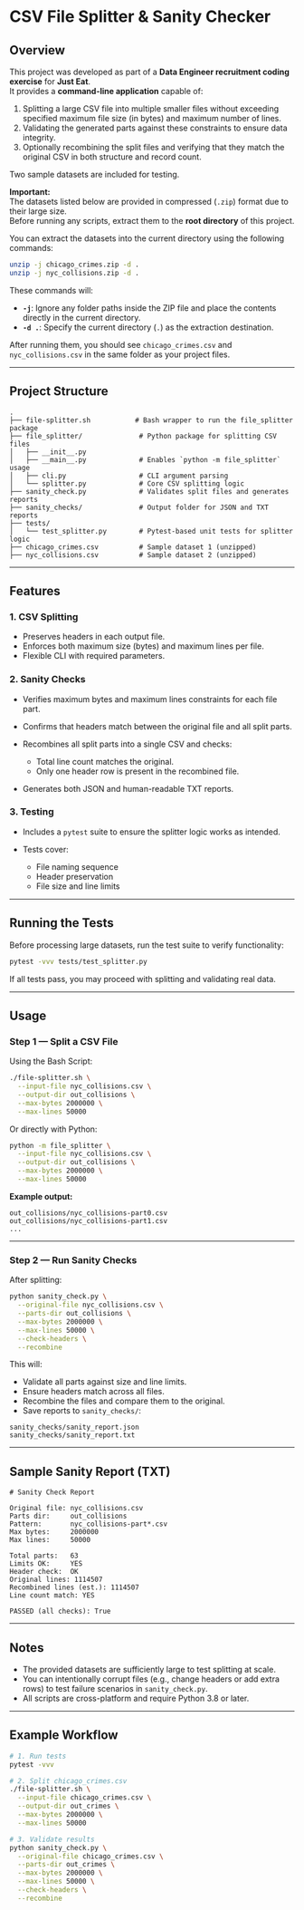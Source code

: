 # CSV File Splitter & Sanity Checker

## Overview

This project was developed as part of a **Data Engineer recruitment coding exercise** for **Just Eat**.  
It provides a **command-line application** capable of:

1. Splitting a large CSV file into multiple smaller files without exceeding specified maximum file size (in bytes) and maximum number of lines.
2. Validating the generated parts against these constraints to ensure data integrity.
3. Optionally recombining the split files and verifying that they match the original CSV in both structure and record count.

Two sample datasets are included for testing.

**Important:**  
The datasets listed below are provided in compressed (`.zip`) format due to their large size.  
Before running any scripts, extract them to the **root directory** of this project.

You can extract the datasets into the current directory using the following commands:

```bash
unzip -j chicago_crimes.zip -d .
unzip -j nyc_collisions.zip -d .
```

These commands will:

* **`-j`**: Ignore any folder paths inside the ZIP file and place the contents directly in the current directory.
* **`-d .`**: Specify the current directory (`.`) as the extraction destination.

After running them, you should see `chicago_crimes.csv` and `nyc_collisions.csv` in the same folder as your project files.

---

## Project Structure

```plaintext
.
├── file-splitter.sh           # Bash wrapper to run the file_splitter package
├── file_splitter/              # Python package for splitting CSV files
│   ├── __init__.py
│   ├── __main__.py             # Enables `python -m file_splitter` usage
│   ├── cli.py                  # CLI argument parsing
│   └── splitter.py             # Core CSV splitting logic
├── sanity_check.py             # Validates split files and generates reports
├── sanity_checks/              # Output folder for JSON and TXT reports
├── tests/
│   └── test_splitter.py        # Pytest-based unit tests for splitter logic
├── chicago_crimes.csv          # Sample dataset 1 (unzipped)
├── nyc_collisions.csv          # Sample dataset 2 (unzipped)
```

---

## Features

### 1. CSV Splitting

- Preserves headers in each output file.
- Enforces both maximum size (bytes) and maximum lines per file.
- Flexible CLI with required parameters.

### 2. Sanity Checks

- Verifies maximum bytes and maximum lines constraints for each file part.
- Confirms that headers match between the original file and all split parts.
- Recombines all split parts into a single CSV and checks:

  - Total line count matches the original.
  - Only one header row is present in the recombined file.

- Generates both JSON and human-readable TXT reports.

### 3. Testing

- Includes a `pytest` suite to ensure the splitter logic works as intended.
- Tests cover:

  - File naming sequence
  - Header preservation
  - File size and line limits

---

## Running the Tests

Before processing large datasets, run the test suite to verify functionality:

```bash
pytest -vvv tests/test_splitter.py
```

If all tests pass, you may proceed with splitting and validating real data.

---

## Usage

### Step 1 — Split a CSV File

Using the Bash Script:

```bash
./file-splitter.sh \
  --input-file nyc_collisions.csv \
  --output-dir out_collisions \
  --max-bytes 2000000 \
  --max-lines 50000
```

Or directly with Python:

```bash
python -m file_splitter \
  --input-file nyc_collisions.csv \
  --output-dir out_collisions \
  --max-bytes 2000000 \
  --max-lines 50000
```

**Example output:**

```
out_collisions/nyc_collisions-part0.csv
out_collisions/nyc_collisions-part1.csv
...
```

---

### Step 2 — Run Sanity Checks

After splitting:

```bash
python sanity_check.py \
  --original-file nyc_collisions.csv \
  --parts-dir out_collisions \
  --max-bytes 2000000 \
  --max-lines 50000 \
  --check-headers \
  --recombine
```

This will:

- Validate all parts against size and line limits.
- Ensure headers match across all files.
- Recombine the files and compare them to the original.
- Save reports to `sanity_checks/`:

```
sanity_checks/sanity_report.json
sanity_checks/sanity_report.txt
```

---

## Sample Sanity Report (TXT)

```
# Sanity Check Report

Original file: nyc_collisions.csv
Parts dir:     out_collisions
Pattern:       nyc_collisions-part*.csv
Max bytes:     2000000
Max lines:     50000

Total parts:   63
Limits OK:     YES
Header check:  OK
Original lines: 1114507
Recombined lines (est.): 1114507
Line count match: YES

PASSED (all checks): True
```

---

## Notes

- The provided datasets are sufficiently large to test splitting at scale.
- You can intentionally corrupt files (e.g., change headers or add extra rows) to test failure scenarios in `sanity_check.py`.
- All scripts are cross-platform and require Python 3.8 or later.

---

## Example Workflow

```bash
# 1. Run tests
pytest -vvv

# 2. Split chicago_crimes.csv
./file-splitter.sh \
  --input-file chicago_crimes.csv \
  --output-dir out_crimes \
  --max-bytes 2000000 \
  --max-lines 50000

# 3. Validate results
python sanity_check.py \
  --original-file chicago_crimes.csv \
  --parts-dir out_crimes \
  --max-bytes 2000000 \
  --max-lines 50000 \
  --check-headers \
  --recombine
```
